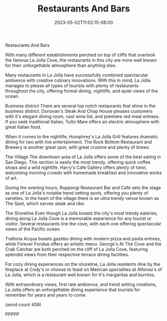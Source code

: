 ﻿---
title: "Restaurants And Bars"
date: 2023-05-02T11:02:15-08:00
description: "La Jolla California Tips for Web Success"
featured_image: "/images/La Jolla California.jpg"
tags: ["La Jolla California"]
---

Restaurants And Bars

With many different establishments perched on top
of cliffs that overlook the famous La Jolla Cove,
the restaurants in this city are more well known
for their unforgettable atmosphere than anything
else.

Many restaurants in La Jolla have successfully
combined spectacular ambience with creative
culinary innovations.  With this in mind, La Jolla
manages to please all types of tourists with plenty
of restaurants throughout the city, offering
formal dining, nightlife, and quiet views of the
ocean.

Business district
There are several top notch restaurants that shine
in the business district.  Donovan's Steak And 
Chop House pleases customers with it's elegant
dining room, vast wine list, and premiere red 
meat entrees.  If you seek traditional Italian,
Tutto Mare offers an electric atmosphere with
great Italian food.

When it comes to the nightlife, Humphrey's La
Jolla Grill features dramatic dining for two with
live entertainment.  The Rock Bottom Restaurant
and Brewery is another great spot, with great
cruisine and plenty of brews.

The Village
The downtown area of La Jolla offers some of the
best eating in San Diego.  This section is easily
the most trendy, offering quick coffee shops
and a wild nightlife.  Harry's Cafe Gallery 
offers plenty of twist, welcoming morning crowds
with homemade breakfast and innovative works of
art.

During the evening hours, Roppongi Restaurant
Bar and Cafe sets the stage as one of La Jolla's
notable trend setting spots, offering you plenty
of varieties.  In the heart of the village there
is an ultra trendy venue known as The Spot, which
serves steak and ribs.

The Shoreline
Even though La Jolla boasts the city's most
trendy eateries, dining along La Jolla Cove is a
memorable experience for any tourist or visitor.
Several restaurants line the cove, with each
one offering spectacular views of the Pacific
ocean.

Trattoria Acqua boasts gazebo dining with modern
pizza and pasta entrees, while Forever Fondue 
offers an artistic menu.  George's At The Cove 
and the Crab Catcher are both perched on the 
cliff of La Jolla Cove, featuring splendid views
from their respective terrace dining facilities.

For cozy dining experiences on the shoreline, 
La Jolla residents dine by the fireplace at Cody's
or choose to feast on Mexican specialties at
Alfonso's of La Jolla, which is a restaurant 
well known for it's margaritas and burritos.

With extraordinary views, first rate ambience, 
and trend setting creations, La Jolla offers an
unforgettable dining experience that tourists
for remember for years and years to come.

(word count 409)

PPPPP
